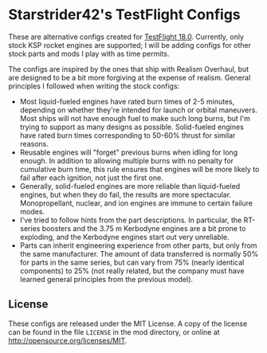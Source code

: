 Starstrider42's TestFlight Configs
============

These are alternative configs created for [TestFlight 18.0](https://github.com/KSP-RO/TestFlight). Currently, only stock KSP rocket engines are supported; I will be adding configs for other stock parts and mods I play with as time permits.

The configs are inspired by the ones that ship with Realism Overhaul, but are designed to be a bit more forgiving at the expense of realism. General principles I followed when writing the stock configs:
* Most liquid-fueled engines have rated burn times of 2-5 minutes, depending on whether they're intended for launch or orbital maneuvers. Most ships will not have enough fuel to make such long burns, but I'm trying to support as many designs as possible. Solid-fueled engines have rated burn times corresponding to 50-60% thrust for similar reasons.
* Reusable engines will "forget" previous burns when idling for long enough. In addition to allowing multiple burns with no penalty for cumulative burn time, this rule ensures that engines will be more likely to fail after each ignition, not just the first one.
* Generally, solid-fueled engines are more reliable than liquid-fueled engines, but when they do fail, the results are more spectacular. Monopropellant, nuclear, and ion engines are immune to certain failure modes.
* I've tried to follow hints from the part descriptions. In particular, the RT-series boosters and the 3.75 m Kerbodyne engines are a bit prone to exploding, and the Kerbodyne engines start out very unreliable.
* Parts can inherit engineering experience from other parts, but only from the same manufacturer. The amount of data transferred is normally 50% for parts in the same series, but can vary from 75% (nearly identical components) to 25% (not really related, but the company must have learned general principles from the previous model).

License
------------
These configs are released under the MIT License. A copy of the license can be found in the file `LICENSE` in the mod directory, or online at http://opensource.org/licenses/MIT.
